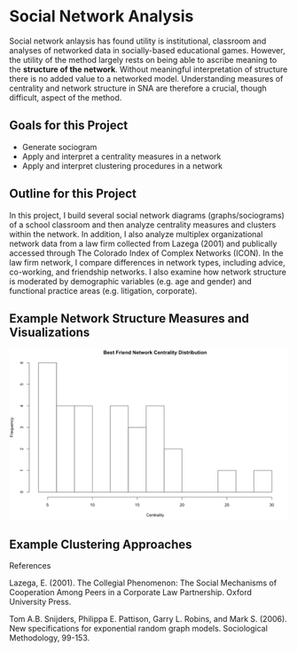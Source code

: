 # Social Network Analysis

Social network anlaysis has found utility is institutional, classroom and analyses of networked data in socially-based educational games. However, the utility of the method largely rests on being able to ascribe meaning to the **structure of the network**. Without meaningful interpretation of structure there is no added value to a networked model. Understanding measures of centrality and network structure in SNA are therefore a crucial, though difficult, aspect of the method. 

## Goals for this Project 

* Generate sociogram 
* Apply and interpret a centrality measures in a network
* Apply and interpret clustering procedures in a network

## Outline for this Project 

In this project, I build several social network diagrams (graphs/sociograms) of a school classroom and then analyze centrality measures and clusters within the network. In addition, I also analyze multiplex organizational network data from a law firm collected from Lazega (2001) and publically accessed through The Colorado Index of Complex Networks (ICON). In the law firm network, I compare differences in network types, including advice, co-working, and friendship networks. I also examine how network structure is moderated by demographic variables (e.g. age and gender) and functional practice areas (e.g. litigation, corporate). 


## Example Network Structure Measures and Visualizations 




![alt text](https://github.com/gzlupko/social_network_analysis/blob/master/Network_Visualizations/best_friend_centrality_dist.png)





## Example Clustering Approaches 














References

Lazega, E. (2001). The Collegial Phenomenon: The Social Mechanisms of Cooperation Among Peers in a Corporate Law Partnership. Oxford University Press. 

Tom A.B. Snijders, Philippa E. Pattison, Garry L. Robins, and Mark S. (2006).  New specifications for exponential random graph models. Sociological Methodology, 99-153.



   


